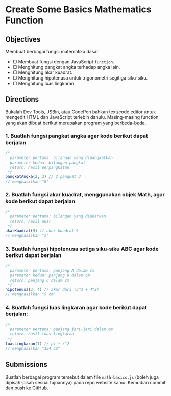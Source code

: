 # Create Some Basics Mathematics Function

## Objectives

Membuat berbagai fungsi matematika dasar.

- ▢ Membuat fungsi dengan JavaScript `function`.
- ▢ Menghitung pangkat angka terhadap angka lain.
- ▢ Menghitung akar kuadrat.
- ▢ Menghitung hipotenusa untuk trigonometri segitiga siku-siku.
- ▢ Menghitung luas lingkaran.

## Directions

Bukalah Dev Tools, JSBin, atau CodePen bahkan text/code editor untuk mengedit HTML dan JavaScript terlebih dahulu. Masing-masing function yang akan dibuat berikut merupakan program yang berbeda-beda.

### 1. Buatlah fungsi pangkat angka agar kode berikut dapat berjalan

```javascript
/*
  parameter pertama: bilangan yang dipangkatkan
  parameter kedua: bilangan pangkat
  return: hasil perpangkatan
 */
pangkatAngka(2, 3) // 2 pangkat 3
// menghasilkan "8"
```

### 2. Buatlah fungsi akar kuadrat, menggunakan objek Math, agar kode berikut dapat berjalan

```javascript
/*
  parameter pertama: bilangan yang diakarkan
  return: hasil akar
 */
akarKuadrat(9) // akar kuadrat 9
// menghasilkan "3"
```

### 3. Buatlah fungsi hipotenusa setiga siku-siku ABC agar kode berikut dapat berjalan

```javascript
/*
  parameter pertama: panjang A dalam cm
  parameter kedua: panjang B dalam cm
  return: panjang C dalam cm
 */
hipotenusa(3, 4) // akar dari (3^2 + 4^2)
// menghasilkan "5 cm"
```

### 4. Buatlah fungsi luas lingkaran agar kode berikut dapat berjalan:

```javascript
/*
  parameter pertama: panjang jari-jari dalam cm
  return: hasil luas lingkaran
 */
luasLingkaran(7) // pi * r^2
// menghasilkan "154 cm"
```

## Submissions

Buatlah berbagai program tersebut dalam file `math-basics.js` (boleh juga dipisah-pisah sesuai tujuannya) pada repo website kamu. Kemudian commit dan push ke GitHub.
